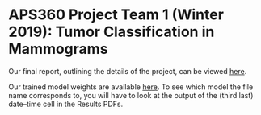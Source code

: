 # APS360 Project Team 1 (Winter 2019): Tumor Classification in Mammograms

Our final report, outlining the details of the project, can be viewed [here](https://docs.google.com/document/d/1QmWpsv7lmeYFcXUk-IvBumh6OVGO-Gy-4WufvhMICb8/edit?usp=sharing).

Our trained model weights are available [here](https://www.mediafire.com/folder/ckxyl8d8y3dd8/). To see which model the file name corresponds to, you will have to look at the output of the (third last) date–time cell in the Results PDFs.
